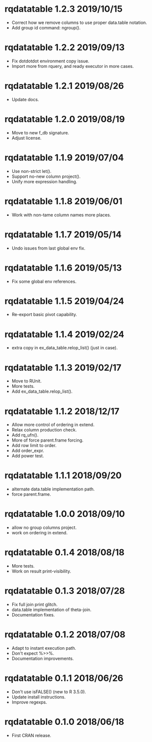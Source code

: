 
# rqdatatable 1.2.3 2019/10/15

 * Correct how we remove columns to use proper data.table notation.
 * Add group id command: ngroup().

# rqdatatable 1.2.2 2019/09/13

 * Fix dotdotdot environment copy issue.
 * Import more from rquery, and ready executor in more cases.

# rqdatatable 1.2.1 2019/08/26

 * Update docs.

# rqdatatable 1.2.0 2019/08/19

 * Move to new f_db signature.
 * Adjust license.

# rqdatatable 1.1.9 2019/07/04

 * Use non-strict let().
 * Support no-new column project().
 * Unify more expression handling.

# rqdatatable 1.1.8 2019/06/01

 * Work with non-tame column names more places.

# rqdatatable 1.1.7 2019/05/14

 * Undo issues from last global env fix.
 
# rqdatatable 1.1.6 2019/05/13

 * Fix some global env references.

# rqdatatable 1.1.5 2019/04/24

 * Re-export basic pivot capability.

# rqdatatable 1.1.4 2019/02/24

 * extra copy in ex_data_table.relop_list() (just in case).
 
# rqdatatable 1.1.3 2019/02/17

 * Move to RUnit.
 * More tests.
 * Add ex_data_table.relop_list().

# rqdatatable 1.1.2 2018/12/17

 * Allow more control of ordering in extend.
 * Relax column production check.
 * Add rq_ufn().
 * More of force parent.frame forcing.
 * Add row limit to order.
 * Add order_expr.
 * Add power test.

# rqdatatable 1.1.1 2018/09/20

  * alternate data.table implementation path.
  * force parent.frame.

# rqdatatable 1.0.0 2018/09/10

  * allow no group columns project.
  * work on ordering in extend.

# rqdatatable 0.1.4 2018/08/18

  * More tests.
  * Work on result print-visibility.

# rqdatatable 0.1.3 2018/07/28

  * Fix full join print glitch.
  * data.table implementation of theta-join.
  * Documentation fixes.

# rqdatatable 0.1.2 2018/07/08

  * Adapt to instant execution path.
  * Don't expect %>>%.
  * Documentation improvements.

# rqdatatable 0.1.1 2018/06/26

  * Don't use isFALSE() (new to R 3.5.0).
  * Update install instructions.
  * Improve regexps.

# rqdatatable 0.1.0 2018/06/18

  * First CRAN release.


